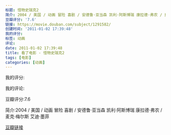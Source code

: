 ```yaml
---
标题: 怪物史瑞克2
简介: 2004 / 美国 / 动画 冒险 喜剧 / 安德鲁·亚当森 凯利·阿斯博瑞 康拉德·弗农 / 麦克·梅尔斯 艾迪·墨菲
豆瓣评分: '7.6'
链接: https://movie.douban.com/subject/1291582/
创建时间: '2011-01-02 17:39:48'
我的评分:
标签: 动画
评论:
date: 2011-01-02 17:39:48
title: 看了电影 - 怪物史瑞克2
tags: [电影]
categories: [动画]
---
```


我的评分:

我的评论:

豆瓣评分:7.6

简介:2004 / 美国 / 动画 冒险 喜剧 / 安德鲁·亚当森 凯利·阿斯博瑞 康拉德·弗农 / 麦克·梅尔斯 艾迪·墨菲

[豆瓣链接](https://movie.douban.com/subject/1291582/)

